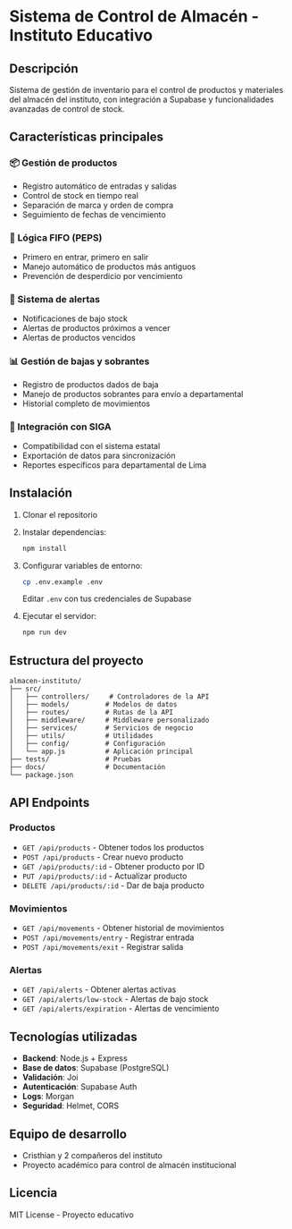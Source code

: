 # Sistema de Control de Almacén - Instituto Educativo

## Descripción
Sistema de gestión de inventario para el control de productos y materiales del almacén del instituto, con integración a Supabase y funcionalidades avanzadas de control de stock.

## Características principales

### 📦 Gestión de productos
- Registro automático de entradas y salidas
- Control de stock en tiempo real
- Separación de marca y orden de compra
- Seguimiento de fechas de vencimiento

### 🔄 Lógica FIFO (PEPS)
- Primero en entrar, primero en salir
- Manejo automático de productos más antiguos
- Prevención de desperdicio por vencimiento

### 🚨 Sistema de alertas
- Notificaciones de bajo stock
- Alertas de productos próximos a vencer
- Alertas de productos vencidos

### 📊 Gestión de bajas y sobrantes
- Registro de productos dados de baja
- Manejo de productos sobrantes para envío a departamental
- Historial completo de movimientos

### 🔗 Integración con SIGA
- Compatibilidad con el sistema estatal
- Exportación de datos para sincronización
- Reportes específicos para departamental de Lima

## Instalación

1. Clonar el repositorio
2. Instalar dependencias:
   ```bash
   npm install
   ```

3. Configurar variables de entorno:
   ```bash
   cp .env.example .env
   ```
   Editar `.env` con tus credenciales de Supabase

4. Ejecutar el servidor:
   ```bash
   npm run dev
   ```

## Estructura del proyecto

```
almacen-instituto/
├── src/
│   ├── controllers/     # Controladores de la API
│   ├── models/         # Modelos de datos
│   ├── routes/         # Rutas de la API
│   ├── middleware/     # Middleware personalizado
│   ├── services/       # Servicios de negocio
│   ├── utils/          # Utilidades
│   ├── config/         # Configuración
│   └── app.js          # Aplicación principal
├── tests/              # Pruebas
├── docs/               # Documentación
└── package.json
```

## API Endpoints

### Productos
- `GET /api/products` - Obtener todos los productos
- `POST /api/products` - Crear nuevo producto
- `GET /api/products/:id` - Obtener producto por ID
- `PUT /api/products/:id` - Actualizar producto
- `DELETE /api/products/:id` - Dar de baja producto

### Movimientos
- `GET /api/movements` - Obtener historial de movimientos
- `POST /api/movements/entry` - Registrar entrada
- `POST /api/movements/exit` - Registrar salida

### Alertas
- `GET /api/alerts` - Obtener alertas activas
- `GET /api/alerts/low-stock` - Alertas de bajo stock
- `GET /api/alerts/expiration` - Alertas de vencimiento

## Tecnologías utilizadas

- **Backend**: Node.js + Express
- **Base de datos**: Supabase (PostgreSQL)
- **Validación**: Joi
- **Autenticación**: Supabase Auth
- **Logs**: Morgan
- **Seguridad**: Helmet, CORS

## Equipo de desarrollo

- Cristhian y 2 compañeros del instituto
- Proyecto académico para control de almacén institucional

## Licencia

MIT License - Proyecto educativo
